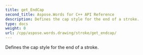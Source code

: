 ```yaml
---
title: get_EndCap
second_title: Aspose.Words for C++ API Reference
description: Defines the cap style for the end of a stroke. 
type: docs
weight: 0
url: /cpp/aspose.words.drawing/stroke/get_endcap/
---
```


Defines the cap style for the end of a stroke. 

